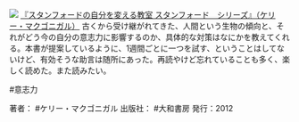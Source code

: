 [![](https://images-fe.ssl-images-amazon.com/images/I/51oPf-4nHJL._SL160_.jpg)](http://www.amazon.co.jp/exec/obidos/ASIN/B00CHWLZ5S/choiyaki81-22/ref=nosim)
[『スタンフォードの自分を変える教室 スタンフォード　シリーズ』（ケリー・マクゴニガル）](http://www.amazon.co.jp/exec/obidos/ASIN/B00CHWLZ5S/choiyaki81-22/ref=nosim)
古くから受け継がれてきた、人間という生物の傾向と、それがどう今の自分の意志力に影響するのか、具体的な対策はなにかを教えてくれる。本書が提案しているように、1週間ごとに一つを試す、ということはしてないけど、有効そうな助言は随所にあった。再読やけど忘れていることも多く、楽しく読めた。また読みたい。

#意志力 

著者： #ケリー・マクゴニガル
出版社： #大和書房
発行：2012

